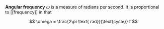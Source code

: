 **Angular frequency** $\omega$ is a measure of radians per second. It is proportional to [[frequency]] in that

$$
\omega = \frac{2\pi \text{ rad}}{\text{cycle}} f
$$